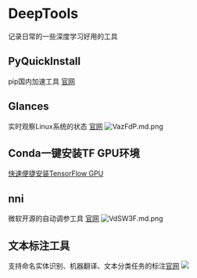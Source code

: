 # DeepTools
记录日常的一些深度学习好用的工具
## PyQuickInstall
pip国内加速工具 [官网](https://github.com/yhangf/PyQuickInstall)
## Glances
实时观察Linux系统的状态 [官网](https://nicolargo.github.io/glances/)
![VazFdP.md.png](https://s2.ax1x.com/2019/06/06/VazFdP.md.png)
## Conda一键安装TF GPU环境
[快速便捷安装TensorFlow GPU](https://zhuanlan.zhihu.com/p/52855512)
## nni 
微软开源的自动调参工具 [官网](https://github.com/Microsoft/nni)
![VdSW3F.md.png](https://s2.ax1x.com/2019/06/06/VdSW3F.md.png)
## 文本标注工具
支持命名实体识别、机器翻译、文本分类任务的标注[官网](https://github.com/chakki-works/doccano)
![](https://github.com/chakki-works/doccano/raw/master/docs/named_entity_annotation.gif)

